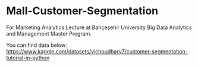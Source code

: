 # Mall-Customer-Segmentation
For Marketing Analytics Lecture at Bahçeşehir University Big Data Analytics and Management Master Program.

You can find data below:
https://www.kaggle.com/datasets/vjchoudhary7/customer-segmentation-tutorial-in-python
